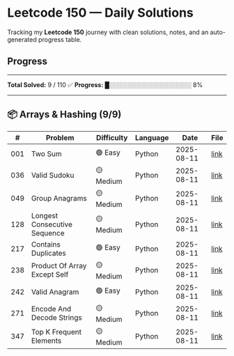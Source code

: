 # Leetcode 150 — Daily Solutions

Tracking my **Leetcode 150** journey with clean solutions, notes, and an auto-generated progress table.

## Progress
---

<!-- AUTOGEN:START -->
**Total Solved:** 9 / 110 ✅
**Progress:** █░░░░░░░░░░░░░░░░░░░ 8%

---

## 📦 Arrays & Hashing (9/9)
| # | Problem | Difficulty | Language | Date | File |
|---|---------|------------|----------|------|------|
| 001 | Two Sum | 🟢 Easy | Python | 2025-08-11 | [link](01-arrays_hashing/LC001-two-sum.py) |
| 036 | Valid Sudoku | 🟡 Medium | Python | 2025-08-11 | [link](01-arrays_hashing/LC036-valid-sudoku.py) |
| 049 | Group Anagrams | 🟡 Medium | Python | 2025-08-11 | [link](01-arrays_hashing/LC049-group-anagrams.py) |
| 128 | Longest Consecutive Sequence | 🟡 Medium | Python | 2025-08-11 | [link](01-arrays_hashing/LC128-Longest-Consecutive-Sequence.py) |
| 217 | Contains Duplicates | 🟢 Easy | Python | 2025-08-11 | [link](01-arrays_hashing/LC217-contains-duplicates.py) |
| 238 | Product Of Array Except Self | 🟡 Medium | Python | 2025-08-11 | [link](01-arrays_hashing/LC238-Product-Of-Array-Except-Self.py) |
| 242 | Valid Anagram | 🟢 Easy | Python | 2025-08-11 | [link](01-arrays_hashing/LC242-valid-anagram.py) |
| 271 | Encode And Decode Strings | 🟡 Medium | Python | 2025-08-11 | [link](01-arrays_hashing/LC271-Encode-and-Decode-Strings.py) |
| 347 | Top K Frequent Elements | 🟡 Medium | Python | 2025-08-11 | [link](01-arrays_hashing/LC347-Top-K-Frequent-Elements.py) |

<!-- AUTOGEN:END -->
